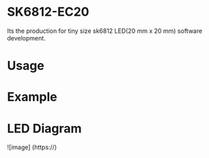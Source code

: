# SK6812-EC20
Its the production for tiny size sk6812 LED(20 mm x 20 mm) software development.
# Usage

# Example

# LED Diagram
![image] (https://)